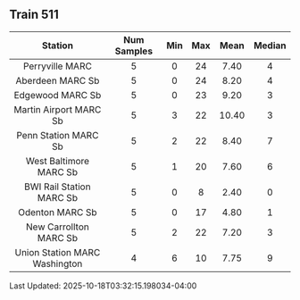 ## Train 511

| Station | Num Samples | Min | Max | Mean | Median |
| :-----: | :---------: | :-: | :-: | :--: | :----: |
| Perryville MARC | 5 | 0 | 24 | 7.40 | 4 |
| Aberdeen MARC Sb | 5 | 0 | 24 | 8.20 | 4 |
| Edgewood MARC Sb | 5 | 0 | 23 | 9.20 | 3 |
| Martin Airport MARC Sb | 5 | 3 | 22 | 10.40 | 3 |
| Penn Station MARC Sb | 5 | 2 | 22 | 8.40 | 7 |
| West Baltimore MARC Sb | 5 | 1 | 20 | 7.60 | 6 |
| BWI Rail Station MARC Sb | 5 | 0 | 8 | 2.40 | 0 |
| Odenton MARC Sb | 5 | 0 | 17 | 4.80 | 1 |
| New Carrollton MARC Sb | 5 | 2 | 22 | 7.20 | 3 |
| Union Station MARC Washington | 4 | 6 | 10 | 7.75 | 9 |


Last Updated: 2025-10-18T03:32:15.198034-04:00